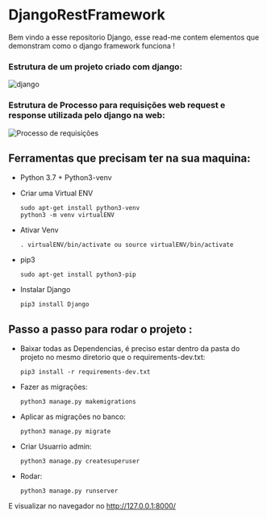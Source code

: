 # DjangoRestFramework
Bem vindo a esse  repositorio Django, esse read-me contem elementos que demonstram como o django framework funciona !

### Estrutura de um projeto criado com django:  
![django](https://user-images.githubusercontent.com/54487740/117697380-f0127000-b1b1-11eb-9c6c-aadafd41d576.png)

### Estrutura de Processo para requisições web request e response utilizada pelo django na web:

![Processo de requisições](https://miro.medium.com/max/624/0*TdYuUBdQsaeChHh9.jpg)  

## Ferramentas que precisam ter na sua maquina:
* Python 3.7 + Python3-venv

* Criar uma Virtual ENV 
    ```
    sudo apt-get install python3-venv
    python3 -m venv virtualENV
    ```
* Ativar Venv
    ```
    . virtualENV/bin/activate ou source virtualENV/bin/activate
    ```
* pip3
    ```
    sudo apt-get install python3-pip

    ```  
* Instalar Django  
    ```
    pip3 install Django

    ```
## Passo a passo para rodar o projeto : 
- Baixar todas as Dependencias, é preciso estar dentro da pasta do projeto no mesmo diretorio que o requirements-dev.txt:
    ```
    pip3 install -r requirements-dev.txt
    ```  
- Fazer as migrações:
    ```
    python3 manage.py makemigrations
    ```  
- Aplicar as migrações no banco:
    ```
    python3 manage.py migrate
    ```  
- Criar Usuarrio admin:
    ```
    python3 manage.py createsuperuser
    ```  
- Rodar:
    ```
    python3 manage.py runserver
    ```
E visualizar no navegador no http://127.0.0.1:8000/
